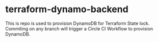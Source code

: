 # terraform-dynamo-backend

This is repo is used to provision DynamoDB for Terraform State lock.
Commiting on any branch will trigger a Circle CI Workflow to provision DynamoDB.
